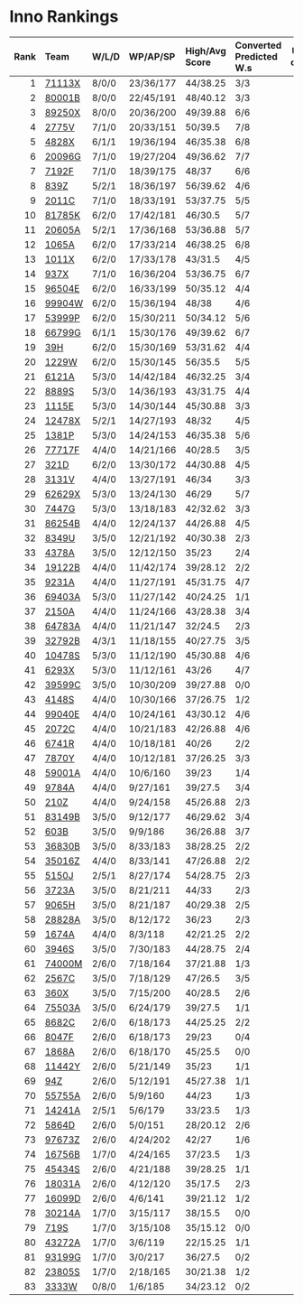 # Inno Rankings

|   Rank | Team                  | W/L/D   | WP/AP/SP   | High/Avg Score   | Converted Predicted W.s   |   Upsets caused |   Match difficuly sum |
|-------:|:----------------------|:--------|:-----------|:-----------------|:--------------------------|----------------:|----------------------:|
|      1 | [71113X](./71113X.md) | 8/0/0   | 23/36/177  | 44/38.25         | 3/3                       |               5 |            -0.149024  |
|      2 | [80001B](./80001B.md) | 8/0/0   | 22/45/191  | 48/40.12         | 3/3                       |               5 |             1.35572   |
|      3 | [89250X](./89250X.md) | 8/0/0   | 20/36/200  | 49/39.88         | 6/6                       |               2 |             1.67619   |
|      4 | [2775V](./2775V.md)   | 7/1/0   | 20/33/151  | 50/39.5          | 7/8                       |               0 |             6.72097   |
|      5 | [4828X](./4828X.md)   | 6/1/1   | 19/36/194  | 46/35.38         | 6/8                       |               0 |             6.0011    |
|      6 | [20096G](./20096G.md) | 7/1/0   | 19/27/204  | 49/36.62         | 7/7                       |               0 |             1.73395   |
|      7 | [7192F](./7192F.md)   | 7/1/0   | 18/39/175  | 48/37            | 6/6                       |               1 |             2.67038   |
|      8 | [839Z](./839Z.md)     | 5/2/1   | 18/36/197  | 56/39.62         | 4/6                       |               1 |             2.73777   |
|      9 | [2011C](./2011C.md)   | 7/1/0   | 18/33/191  | 53/37.75         | 5/5                       |               2 |             0.712393  |
|     10 | [81785K](./81785K.md) | 6/2/0   | 17/42/181  | 46/30.5          | 5/7                       |               1 |             4.35961   |
|     11 | [20605A](./20605A.md) | 5/2/1   | 17/36/168  | 53/36.88         | 5/7                       |               0 |             4.10774   |
|     12 | [1065A](./1065A.md)   | 6/2/0   | 17/33/214  | 46/38.25         | 6/8                       |               0 |             7.00043   |
|     13 | [1011X](./1011X.md)   | 6/2/0   | 17/33/178  | 43/31.5          | 4/5                       |               2 |             4.36538   |
|     14 | [937X](./937X.md)     | 7/1/0   | 16/36/204  | 53/36.75         | 6/7                       |               1 |             4.84609   |
|     15 | [96504E](./96504E.md) | 6/2/0   | 16/33/199  | 50/35.12         | 4/4                       |               2 |             1.12958   |
|     16 | [99904W](./99904W.md) | 6/2/0   | 15/36/194  | 48/38            | 4/6                       |               2 |             4.2655    |
|     17 | [53999P](./53999P.md) | 6/2/0   | 15/30/211  | 50/34.12         | 5/6                       |               1 |             3.78379   |
|     18 | [66799G](./66799G.md) | 6/1/1   | 15/30/176  | 49/39.62         | 6/7                       |               0 |             5.9851    |
|     19 | [39H](./39H.md)       | 6/2/0   | 15/30/169  | 53/31.62         | 4/4                       |               2 |            -3.26516   |
|     20 | [1229W](./1229W.md)   | 6/2/0   | 15/30/145  | 56/35.5          | 5/5                       |               1 |             4.17981   |
|     21 | [6121A](./6121A.md)   | 5/3/0   | 14/42/184  | 46/32.25         | 3/4                       |               2 |             1.06908   |
|     22 | [8889S](./8889S.md)   | 5/3/0   | 14/36/193  | 43/31.75         | 4/4                       |               1 |             0.0550456 |
|     23 | [1115E](./1115E.md)   | 5/3/0   | 14/30/144  | 45/30.88         | 3/3                       |               2 |             0.650173  |
|     24 | [12478X](./12478X.md) | 5/2/1   | 14/27/193  | 48/32            | 4/5                       |               1 |             2.1072    |
|     25 | [1381P](./1381P.md)   | 5/3/0   | 14/24/153  | 46/35.38         | 5/6                       |               0 |             3.78685   |
|     26 | [77717F](./77717F.md) | 4/4/0   | 14/21/166  | 40/28.5          | 3/5                       |               1 |             0.818983  |
|     27 | [321D](./321D.md)     | 6/2/0   | 13/30/172  | 44/30.88         | 4/5                       |               2 |             2.45346   |
|     28 | [3131V](./3131V.md)   | 4/4/0   | 13/27/191  | 46/34            | 3/3                       |               1 |             0.93184   |
|     29 | [62629X](./62629X.md) | 5/3/0   | 13/24/130  | 46/29            | 5/7                       |               0 |             5.31631   |
|     30 | [7447G](./7447G.md)   | 5/3/0   | 13/18/183  | 42/32.62         | 3/3                       |               2 |            -2.98437   |
|     31 | [86254B](./86254B.md) | 4/4/0   | 12/24/137  | 44/26.88         | 4/5                       |               0 |             0.620786  |
|     32 | [8349U](./8349U.md)   | 3/5/0   | 12/21/192  | 40/30.38         | 2/3                       |               1 |            -0.862664  |
|     33 | [4378A](./4378A.md)   | 3/5/0   | 12/12/150  | 35/23            | 2/4                       |               0 |            -2.44679   |
|     34 | [19122B](./19122B.md) | 4/4/0   | 11/42/174  | 39/28.12         | 2/2                       |               2 |            -2.03279   |
|     35 | [9231A](./9231A.md)   | 4/4/0   | 11/27/191  | 45/31.75         | 4/7                       |               0 |             6.26559   |
|     36 | [69403A](./69403A.md) | 5/3/0   | 11/27/142  | 40/24.25         | 1/1                       |               4 |            -4.65049   |
|     37 | [2150A](./2150A.md)   | 4/4/0   | 11/24/166  | 43/28.38         | 3/4                       |               2 |             1.83579   |
|     38 | [64783A](./64783A.md) | 4/4/0   | 11/21/147  | 32/24.5          | 2/3                       |               2 |             0.80799   |
|     39 | [32792B](./32792B.md) | 4/3/1   | 11/18/155  | 40/27.75         | 3/5                       |               1 |             3.89623   |
|     40 | [10478S](./10478S.md) | 5/3/0   | 11/12/190  | 45/30.88         | 4/6                       |               1 |             2.10202   |
|     41 | [6293X](./6293X.md)   | 5/3/0   | 11/12/161  | 43/26            | 4/7                       |               0 |             4.35393   |
|     42 | [39599C](./39599C.md) | 3/5/0   | 10/30/209  | 39/27.88         | 0/0                       |               3 |            -5.92067   |
|     43 | [4148S](./4148S.md)   | 4/4/0   | 10/30/166  | 37/26.75         | 1/2                       |               3 |            -3.0627    |
|     44 | [99040E](./99040E.md) | 4/4/0   | 10/24/161  | 43/30.12         | 4/6                       |               0 |             2.70561   |
|     45 | [2072C](./2072C.md)   | 4/4/0   | 10/21/183  | 42/26.88         | 4/6                       |               0 |             0.2469    |
|     46 | [6741R](./6741R.md)   | 4/4/0   | 10/18/181  | 40/26            | 2/2                       |               2 |            -0.444407  |
|     47 | [7870Y](./7870Y.md)   | 4/4/0   | 10/12/181  | 37/26.25         | 3/3                       |               1 |            -2.28309   |
|     48 | [59001A](./59001A.md) | 4/4/0   | 10/6/160   | 39/23            | 1/4                       |               2 |            -1.65887   |
|     49 | [9784A](./9784A.md)   | 4/4/0   | 9/27/161   | 39/27.5          | 3/4                       |               1 |             0.0325902 |
|     50 | [210Z](./210Z.md)     | 4/4/0   | 9/24/158   | 45/26.88         | 2/3                       |               2 |            -0.141609  |
|     51 | [83149B](./83149B.md) | 3/5/0   | 9/12/177   | 46/29.62         | 3/4                       |               0 |            -0.758545  |
|     52 | [603B](./603B.md)     | 3/5/0   | 9/9/186    | 36/26.88         | 3/7                       |               0 |             0.439058  |
|     53 | [36830B](./36830B.md) | 3/5/0   | 8/33/183   | 38/28.25         | 2/2                       |               1 |            -2.92991   |
|     54 | [35016Z](./35016Z.md) | 4/4/0   | 8/33/141   | 47/26.88         | 2/2                       |               2 |            -0.757406  |
|     55 | [5150J](./5150J.md)   | 2/5/1   | 8/27/174   | 54/28.75         | 2/3                       |               0 |            -1.89536   |
|     56 | [3723A](./3723A.md)   | 3/5/0   | 8/21/211   | 44/33            | 2/3                       |               1 |            -1.85797   |
|     57 | [9065H](./9065H.md)   | 3/5/0   | 8/21/187   | 40/29.38         | 2/5                       |               1 |             2.82719   |
|     58 | [28828A](./28828A.md) | 3/5/0   | 8/12/172   | 36/23            | 2/3                       |               1 |            -4.08214   |
|     59 | [1674A](./1674A.md)   | 4/4/0   | 8/3/118    | 42/21.25         | 2/2                       |               2 |            -5.50043   |
|     60 | [3946S](./3946S.md)   | 3/5/0   | 7/30/183   | 44/28.75         | 2/4                       |               1 |            -1.24713   |
|     61 | [74000M](./74000M.md) | 2/6/0   | 7/18/164   | 37/21.88         | 1/3                       |               1 |             1.3684    |
|     62 | [2567C](./2567C.md)   | 3/5/0   | 7/18/129   | 47/26.5          | 3/5                       |               0 |            -1.09796   |
|     63 | [360X](./360X.md)     | 3/5/0   | 7/15/200   | 40/28.5          | 2/6                       |               1 |             1.90854   |
|     64 | [75503A](./75503A.md) | 3/5/0   | 6/24/179   | 39/27.5          | 1/1                       |               2 |            -2.55469   |
|     65 | [8682C](./8682C.md)   | 2/6/0   | 6/18/173   | 44/25.25         | 2/2                       |               0 |            -6.0172    |
|     66 | [8047F](./8047F.md)   | 2/6/0   | 6/18/173   | 29/23            | 0/4                       |               2 |             0.47928   |
|     67 | [1868A](./1868A.md)   | 2/6/0   | 6/18/170   | 45/25.5          | 0/0                       |               2 |            -7.78869   |
|     68 | [11442Y](./11442Y.md) | 2/6/0   | 5/21/149   | 35/23            | 1/1                       |               1 |            -5.7776    |
|     69 | [94Z](./94Z.md)       | 2/6/0   | 5/12/191   | 45/27.38         | 1/1                       |               1 |            -3.80859   |
|     70 | [55755A](./55755A.md) | 2/6/0   | 5/9/160    | 44/23            | 1/3                       |               1 |            -2.3694    |
|     71 | [14241A](./14241A.md) | 2/5/1   | 5/6/179    | 33/23.5          | 1/3                       |               0 |            -0.814332  |
|     72 | [5864D](./5864D.md)   | 2/6/0   | 5/0/151    | 28/20.12         | 2/6                       |               1 |             2.54279   |
|     73 | [97673Z](./97673Z.md) | 2/6/0   | 4/24/202   | 42/27            | 1/6                       |               1 |             4.45072   |
|     74 | [16756B](./16756B.md) | 1/7/0   | 4/24/165   | 37/23.5          | 1/3                       |               0 |            -2.4574    |
|     75 | [45434S](./45434S.md) | 2/6/0   | 4/21/188   | 39/28.25         | 1/1                       |               1 |            -3.22927   |
|     76 | [18031A](./18031A.md) | 2/6/0   | 4/12/120   | 35/17.5          | 2/3                       |               0 |            -0.944075  |
|     77 | [16099D](./16099D.md) | 2/6/0   | 4/6/141    | 39/21.12         | 1/2                       |               1 |            -0.278679  |
|     78 | [30214A](./30214A.md) | 1/7/0   | 3/15/117   | 38/15.5          | 0/0                       |               1 |            -9.80827   |
|     79 | [719S](./719S.md)     | 1/7/0   | 3/15/108   | 35/15.12         | 0/0                       |               1 |            -7.55494   |
|     80 | [43272A](./43272A.md) | 1/7/0   | 3/6/119    | 22/15.25         | 1/1                       |               0 |            -7.83994   |
|     81 | [93199G](./93199G.md) | 1/7/0   | 3/0/217    | 36/27.5          | 0/2                       |               1 |            -3.89534   |
|     82 | [23805S](./23805S.md) | 1/7/0   | 2/18/165   | 30/21.38         | 1/2                       |               0 |            -2.87024   |
|     83 | [3333W](./3333W.md)   | 0/8/0   | 1/6/185    | 34/23.12         | 0/2                       |               0 |            -3.66571   |